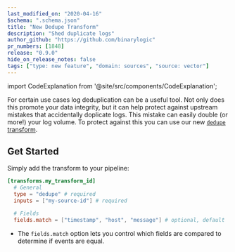 ```yaml
---
last_modified_on: "2020-04-16"
$schema: ".schema.json"
title: "New Dedupe Transform"
description: "Shed duplicate logs"
author_github: "https://github.com/binarylogic"
pr_numbers: [1848]
release: "0.9.0"
hide_on_release_notes: false
tags: ["type: new feature", "domain: sources", "source: vector"]
---
```


import CodeExplanation from '@site/src/components/CodeExplanation';

For certain use cases log deduplication can be a useful tool. Not only does
this promote your data integrity, but it can help protect against upstream
mistakes that accidentally doplicate logs. This mistake can easily double
(or more!) your log volume. To protect against this you can use our new
[`dedupe` transform][docs.transforms.dedupe].

## Get Started

Simply add the transform to your pipeline:

```toml
[transforms.my_transform_id]
  # General
  type = "dedupe" # required
  inputs = ["my-source-id"] # required

  # Fields
  fields.match = ["timestamp", "host", "message"] # optional, default
```

<CodeExplanation>

- The `fields.match` option lets you control which fields are compared to determine if events are equal.

</CodeExplanation>

[docs.transforms.dedupe]: /docs/reference/transforms/dedupe/
